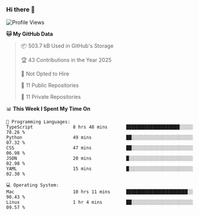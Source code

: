 ### Hi there 👋

<!--
**huayuan4396/huayuan4396** is a ✨ _special_ ✨ repository because its `README.md` (this file) appears on your GitHub profile.

Here are some ideas to get you started:

- 🔭 I’m currently working on ...
- 🌱 I’m currently learning ...
- 👯 I’m looking to collaborate on ...
- 🤔 I’m looking for help with ...
- 💬 Ask me about ...
- 📫 How to reach me: ...
- 😄 Pronouns: ...
- ⚡ Fun fact: ...
-->

<!--START_SECTION:waka-->
![Profile Views](http://img.shields.io/badge/Profile%20Views-1-blue)

**🐱 My GitHub Data** 

> 📦 503.7 kB Used in GitHub's Storage 
 > 
> 🏆 43 Contributions in the Year 2025
 > 
> 🚫 Not Opted to Hire
 > 
> 📜 11 Public Repositories 
 > 
> 🔑 11 Private Repositories 
 > 
📊 **This Week I Spent My Time On** 

```text
💬 Programming Languages: 
TypeScript               8 hrs 48 mins       ████████████████████░░░░░   78.26 % 
Python                   49 mins             ██░░░░░░░░░░░░░░░░░░░░░░░   07.32 % 
CSS                      47 mins             ██░░░░░░░░░░░░░░░░░░░░░░░   06.98 % 
JSON                     20 mins             █░░░░░░░░░░░░░░░░░░░░░░░░   02.98 % 
YAML                     15 mins             █░░░░░░░░░░░░░░░░░░░░░░░░   02.30 % 

💻 Operating System: 
Mac                      10 hrs 11 mins      ███████████████████████░░   90.43 % 
Linux                    1 hr 4 mins         ██░░░░░░░░░░░░░░░░░░░░░░░   09.57 % 
```


<!--END_SECTION:waka-->
